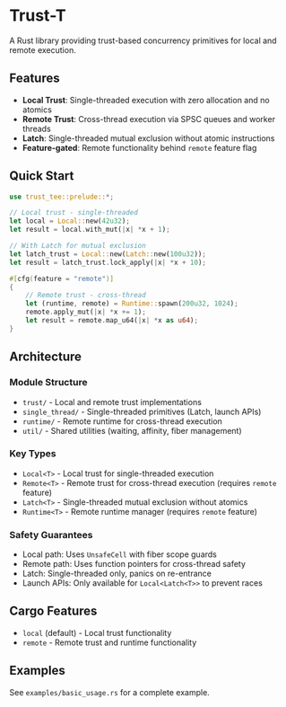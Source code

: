 # Trust-T

A Rust library providing trust-based concurrency primitives for local and remote execution.

## Features

- **Local Trust**: Single-threaded execution with zero allocation and no atomics
- **Remote Trust**: Cross-thread execution via SPSC queues and worker threads
- **Latch**: Single-threaded mutual exclusion without atomic instructions
- **Feature-gated**: Remote functionality behind `remote` feature flag

## Quick Start

```rust
use trust_tee::prelude::*;

// Local trust - single-threaded
let local = Local::new(42u32);
let result = local.with_mut(|x| *x + 1);

// With Latch for mutual exclusion
let latch_trust = Local::new(Latch::new(100u32));
let result = latch_trust.lock_apply(|x| *x + 10);

#[cfg(feature = "remote")]
{
    // Remote trust - cross-thread
    let (runtime, remote) = Runtime::spawn(200u32, 1024);
    remote.apply_mut(|x| *x += 1);
    let result = remote.map_u64(|x| *x as u64);
}
```

## Architecture

### Module Structure

- `trust/` - Local and remote trust implementations
- `single_thread/` - Single-threaded primitives (Latch, launch APIs)
- `runtime/` - Remote runtime for cross-thread execution
- `util/` - Shared utilities (waiting, affinity, fiber management)

### Key Types

- `Local<T>` - Local trust for single-threaded execution
- `Remote<T>` - Remote trust for cross-thread execution (requires `remote` feature)
- `Latch<T>` - Single-threaded mutual exclusion without atomics
- `Runtime<T>` - Remote runtime manager (requires `remote` feature)

### Safety Guarantees

- Local path: Uses `UnsafeCell` with fiber scope guards
- Remote path: Uses function pointers for cross-thread safety
- Latch: Single-threaded only, panics on re-entrance
- Launch APIs: Only available for `Local<Latch<T>>` to prevent races

## Cargo Features

- `local` (default) - Local trust functionality
- `remote` - Remote trust and runtime functionality

## Examples

See `examples/basic_usage.rs` for a complete example.
